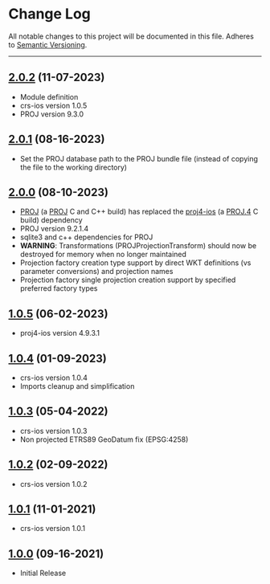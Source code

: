 # Change Log
All notable changes to this project will be documented in this file.
Adheres to [Semantic Versioning](http://semver.org/).

---

## [2.0.2](https://github.com/ngageoint/projections-ios/releases/tag/2.0.2) (11-07-2023)

* Module definition
* crs-ios version 1.0.5
* PROJ version 9.3.0

## [2.0.1](https://github.com/ngageoint/projections-ios/releases/tag/2.0.1) (08-16-2023)

* Set the PROJ database path to the PROJ bundle file (instead of copying the file to the working directory)

## [2.0.0](https://github.com/ngageoint/projections-ios/releases/tag/2.0.0) (08-10-2023)

* [PROJ](https://github.com/ngageoint/PROJ) (a [PROJ](https://github.com/OSGeo/PROJ) C and C++ build) has replaced the [proj4-ios](https://github.com/bosborn/proj.4/tree/4.9.3) (a [PROJ.4](https://proj.org/en/9.2/faq.html#what-happened-to-proj-4) C build) dependency
* PROJ version 9.2.1.4
* sqlite3 and c++ dependencies for PROJ
* **WARNING**: Transformations (PROJProjectionTransform) should now be destroyed for memory when no longer maintained
* Projection factory creation type support by direct WKT definitions (vs parameter conversions) and projection names
* Projection factory single projection creation support by specified preferred factory types

## [1.0.5](https://github.com/ngageoint/projections-ios/releases/tag/1.0.5) (06-02-2023)

* proj4-ios version 4.9.3.1

## [1.0.4](https://github.com/ngageoint/projections-ios/releases/tag/1.0.4) (01-09-2023)

* crs-ios version 1.0.4
* Imports cleanup and simplification

## [1.0.3](https://github.com/ngageoint/projections-ios/releases/tag/1.0.3) (05-04-2022)

* crs-ios version 1.0.3
* Non projected ETRS89 GeoDatum fix (EPSG:4258)

## [1.0.2](https://github.com/ngageoint/projections-ios/releases/tag/1.0.2) (02-09-2022)

* crs-ios version 1.0.2

## [1.0.1](https://github.com/ngageoint/projections-ios/releases/tag/1.0.1) (11-01-2021)

* crs-ios version 1.0.1

## [1.0.0](https://github.com/ngageoint/projections-ios/releases/tag/1.0.0) (09-16-2021)

* Initial Release
